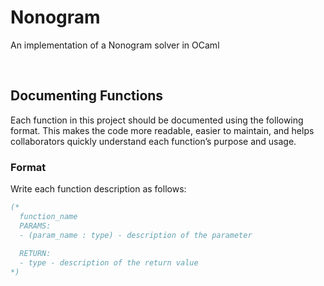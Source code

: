 # Nonogram
An implementation of a Nonogram solver in OCaml

<br>

## Documenting Functions 

Each function in this project should be documented using the following format. This makes the code more readable, easier to maintain, and helps collaborators quickly understand each function’s purpose and usage.

### Format

Write each function description as follows:

```ocaml
(* 
  function_name
  PARAMS:
  - (param_name : type) - description of the parameter
  
  RETURN:
  - type - description of the return value
*)
